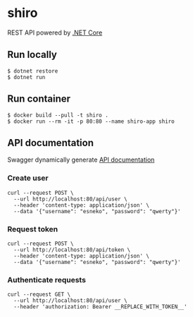 # shiro

REST API powered by [.NET Core](https://docs.microsoft.com/en-us/aspnet/core/)

## Run locally

```
$ dotnet restore
$ dotnet run
```

## Run container

```
$ docker build --pull -t shiro .
$ docker run --rm -it -p 80:80 --name shiro-app shiro
```

## API documentation

Swagger dynamically generate [API documentation](http://localhost:80/swagger)

### Create user
```
curl --request POST \
  --url http://localhost:80/api/user \
  --header 'content-type: application/json' \
  --data '{"username": "esneko", "password": "qwerty"}'
```

### Request token
```
curl --request POST \
  --url http://localhost:80/api/token \
  --header 'content-type: application/json' \
  --data '{"username": "esneko", "password": "qwerty"}'
```

### Authenticate requests
```
curl --request GET \
  --url http://localhost:80/api/user \
  --header 'authorization: Bearer __REPLACE_WITH_TOKEN__'
```